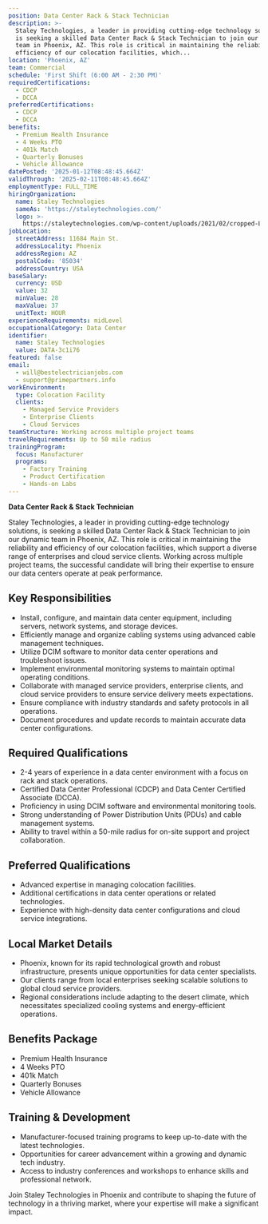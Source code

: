 ```yaml
---
position: Data Center Rack & Stack Technician
description: >-
  Staley Technologies, a leader in providing cutting-edge technology solutions,
  is seeking a skilled Data Center Rack & Stack Technician to join our dynamic
  team in Phoenix, AZ. This role is critical in maintaining the reliability and
  efficiency of our colocation facilities, which...
location: 'Phoenix, AZ'
team: Commercial
schedule: 'First Shift (6:00 AM - 2:30 PM)'
requiredCertifications:
  - CDCP
  - DCCA
preferredCertifications:
  - CDCP
  - DCCA
benefits:
  - Premium Health Insurance
  - 4 Weeks PTO
  - 401k Match
  - Quarterly Bonuses
  - Vehicle Allowance
datePosted: '2025-01-12T08:48:45.664Z'
validThrough: '2025-02-11T08:48:45.664Z'
employmentType: FULL_TIME
hiringOrganization:
  name: Staley Technologies
  sameAs: 'https://staleytechnologies.com/'
  logo: >-
    https://staleytechnologies.com/wp-content/uploads/2021/02/cropped-Logo_StaleyTechnologies.png
jobLocation:
  streetAddress: 11684 Main St.
  addressLocality: Phoenix
  addressRegion: AZ
  postalCode: '85034'
  addressCountry: USA
baseSalary:
  currency: USD
  value: 32
  minValue: 28
  maxValue: 37
  unitText: HOUR
experienceRequirements: midLevel
occupationalCategory: Data Center
identifier:
  name: Staley Technologies
  value: DATA-3c1i76
featured: false
email:
  - will@bestelectricianjobs.com
  - support@primepartners.info
workEnvironment:
  type: Colocation Facility
  clients:
    - Managed Service Providers
    - Enterprise Clients
    - Cloud Services
teamStructure: Working across multiple project teams
travelRequirements: Up to 50 mile radius
trainingProgram:
  focus: Manufacturer
  programs:
    - Factory Training
    - Product Certification
    - Hands-on Labs
---
```




**Data Center Rack & Stack Technician**

Staley Technologies, a leader in providing cutting-edge technology solutions, is seeking a skilled Data Center Rack & Stack Technician to join our dynamic team in Phoenix, AZ. This role is critical in maintaining the reliability and efficiency of our colocation facilities, which support a diverse range of enterprises and cloud service clients. Working across multiple project teams, the successful candidate will bring their expertise to ensure our data centers operate at peak performance.

## Key Responsibilities
- Install, configure, and maintain data center equipment, including servers, network systems, and storage devices.
- Efficiently manage and organize cabling systems using advanced cable management techniques.
- Utilize DCIM software to monitor data center operations and troubleshoot issues.
- Implement environmental monitoring systems to maintain optimal operating conditions.
- Collaborate with managed service providers, enterprise clients, and cloud service providers to ensure service delivery meets expectations.
- Ensure compliance with industry standards and safety protocols in all operations.
- Document procedures and update records to maintain accurate data center configurations.

## Required Qualifications
- 2-4 years of experience in a data center environment with a focus on rack and stack operations.
- Certified Data Center Professional (CDCP) and Data Center Certified Associate (DCCA).
- Proficiency in using DCIM software and environmental monitoring tools.
- Strong understanding of Power Distribution Units (PDUs) and cable management systems.
- Ability to travel within a 50-mile radius for on-site support and project collaboration.

## Preferred Qualifications
- Advanced expertise in managing colocation facilities.
- Additional certifications in data center operations or related technologies.
- Experience with high-density data center configurations and cloud service integrations.

## Local Market Details
- Phoenix, known for its rapid technological growth and robust infrastructure, presents unique opportunities for data center specialists.
- Our clients range from local enterprises seeking scalable solutions to global cloud service providers.
- Regional considerations include adapting to the desert climate, which necessitates specialized cooling systems and energy-efficient operations.

## Benefits Package
- Premium Health Insurance
- 4 Weeks PTO
- 401k Match
- Quarterly Bonuses
- Vehicle Allowance

## Training & Development
- Manufacturer-focused training programs to keep up-to-date with the latest technologies.
- Opportunities for career advancement within a growing and dynamic tech industry.
- Access to industry conferences and workshops to enhance skills and professional network.

Join Staley Technologies in Phoenix and contribute to shaping the future of technology in a thriving market, where your expertise will make a significant impact.

